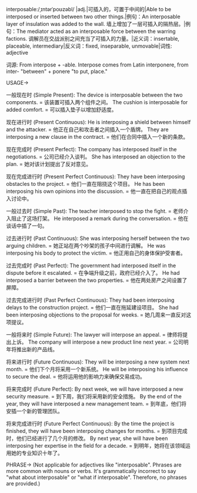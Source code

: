 interposable:/ˌɪntərˈpoʊzəbl/ |adj.|可插入的，可置于中间的|Able to be interposed or inserted between two other things.|例句：An interposable layer of insulation was added to the wall.  墙上增加了一层可插入的隔热层。|例句：The mediator acted as an interposable force between the warring factions.  调解员在交战派别之间充当了可插入的力量。|近义词：insertable, placeable, intermediary|反义词：fixed, inseparable, unmovable|词性: adjective

词源: From interpose + -able. Interpose comes from Latin interponere, from inter- "between" + ponere "to put, place."

USAGE->

一般现在时 (Simple Present):
The device is interposable between the two components. =  该装置可插入两个组件之间。
The cushion is interposable for added comfort. =  可以插入垫子以增加舒适度。


现在进行时 (Present Continuous):
He is interposing a shield between himself and the attacker. = 他正在自己和攻击者之间插入一个盾牌。
They are interposing a new clause in the contract. = 他们在合同中插入一个新的条款。


现在完成时 (Present Perfect):
The company has interposed itself in the negotiations. =  公司已经介入谈判。
She has interposed an objection to the plan. =  她对该计划提出了反对意见。


现在完成进行时 (Present Perfect Continuous):
They have been interposing obstacles to the project. =  他们一直在阻挠这个项目。
He has been interposing his own opinions into the discussion. =  他一直在把自己的观点插入讨论中。


一般过去时 (Simple Past):
The teacher interposed to stop the fight. =  老师介入阻止了这场打架。
He interposed a remark during the conversation. =  他在谈话中插了一句。


过去进行时 (Past Continuous):
She was interposing herself between the two arguing children. =  她正站在两个吵架的孩子中间进行调解。
He was interposing his body to protect the victim. =  他正用自己的身体保护受害者。


过去完成时 (Past Perfect):
The government had interposed itself in the dispute before it escalated. =  在争端升级之前，政府已经介入了。
He had interposed a barrier between the two properties. =  他在两处房产之间设置了屏障。


过去完成进行时 (Past Perfect Continuous):
They had been interposing delays to the construction project. =  他们一直在拖延建设项目。
She had been interposing objections to the proposal for weeks. =  她几周来一直反对这项提议。


一般将来时 (Simple Future):
The lawyer will interpose an appeal. =  律师将提出上诉。
The company will interpose a new product line next year. =  公司明年将推出新的产品线。


将来进行时 (Future Continuous):
They will be interposing a new system next month. =  他们下个月将采用一个新系统。
He will be interposing his influence to secure the deal. = 他将运用他的影响力来确保交易成功。


将来完成时 (Future Perfect):
By next week, we will have interposed a new security measure. =  到下周，我们将采用新的安全措施。
By the end of the year, they will have interposed a new management team. =  到年底，他们将安插一个新的管理团队。


将来完成进行时 (Future Perfect Continuous):
By the time the project is finished, they will have been interposing changes for months. = 到项目完成时，他们已经进行了几个月的修改。
By next year, she will have been interposing her expertise in the field for a decade. = 到明年，她将在该领域运用她的专业知识十年了。


PHRASE->
(Not applicable for adjectives like "interposable".  Phrases are more common with nouns or verbs.  It's grammatically incorrect to say "what about interposable" or "what if interposable".  Therefore, no phrases are provided.)
